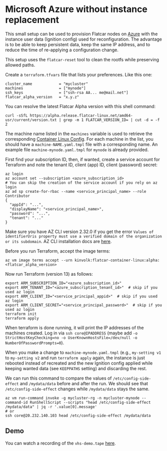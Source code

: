 # Microsoft Azure without instance replacement

This small setup can be used to provision Flatcar nodes on [Azure](https://azure.microsoft.com/) with the instance user data (Ignition config) used for reconfiguration. The advantage is to be able to keep persistent data, keep the same IP address, and to reduce the time of re-applying a configuration change.

This setup uses the `flatcar-reset` tool to clean the rootfs while preserving allowed paths.

Create a `terraform.tfvars` file that lists your preferences. Like this one:

```
cluster_name            = "mycluster"
machines                = ["mynode"]
ssh_keys                = ["ssh-rsa AA... me@mail.net"]
flatcar_alpha_version   = "x.y.z"
```

You can resolve the latest Flatcar Alpha version with this shell command:

```
curl -sSfL https://alpha.release.flatcar-linux.net/amd64-usr/current/version.txt | grep -m 1 FLATCAR_VERSION_ID= | cut -d = -f 2
```

The machine name listed in the `machines` variable is used to retrieve the corresponding [Container Linux Config](https://kinvolk.io/docs/flatcar-container-linux/latest/container-linux-config-transpiler/configuration/). For each machine in the list, you should have a `machine-NAME.yaml.tmpl` file with a corresponding name. An example file `machine-mynode.yaml.tmpl` for `mynode` is already provided.

First find your subscription ID, then, if wanted, create a service account for Terraform and note the tenant ID, client (app) ID, client (password) secret:

```
az login
az account set --subscription <azure_subscription_id>
# You can skip the creation of the service account if you rely on az login
az ad sp create-for-rbac --name <service_principal_name> --role Contributor
{
  "appId": "...",
  "displayName": "<service_principal_name>",
  "password": "...",
  "tenant": "..."
}
```
Make sure you have AZ CLI version 2.32.0 if you get the error `Values of identifierUris property must use a verified domain of the organization or its subdomain`.
AZ CLI installation docs are [here](https://docs.microsoft.com/en-us/cli/azure/install-azure-cli-linux?pivots=apt#option-2-step-by-step-installation-instructions).

Before you run Terraform, accept the image terms:

```
az vm image terms accept --urn kinvolk:flatcar-container-linux:alpha:<flatcar_alpha_version>
```

Now run Terraform (version 13) as follows:

```
export ARM_SUBSCRIPTION_ID="<azure_subscription_id>"
export ARM_TENANT_ID="<azure_subscription_tenant_id>"  # skip if you used az login
export ARM_CLIENT_ID="<service_principal_appid>"  # skip if you used az login
export ARM_CLIENT_SECRET="<service_principal_password>"  # skip if you used az login
terraform init
terraform apply
```

When terraform is done running, it will print the IP addresses of the machines created. Log in via `ssh core@IPADDRESS` (maybe add `-o StrictHostKeyChecking=no -o UserKnownHostsFile=/dev/null -o NumberOfPasswordPrompts=0`).

When you make a change to `machine-mynode.yaml.tmpl` (e.g., `my-setting v1` to `my-setting v2` and run `terraform apply` again, the instance is just rebooted instead of recreated and the new Ignition config applied while keeping wanted data (see `KEEPPATHS` setting) and discarding the rest.

We can run this command to compare the values of `/etc/config-side-effect` and `/mydata/data` before and after the run. We should see that `/etc/config-side-effect` changes while `/mydata/data` stays the same.

```
az vm run-command invoke -g mycluster-rg -n mycluster-mynode --command-id RunShellScript --scripts "head /etc/config-side-effect /mydata/data" | jq -r '.value[0].message'
# or
ssh core@20.232.140.103 head /etc/config-side-effect /mydata/data
```

## Demo

You can watch a recording of the `vhs-demo.tape` [here](https://www.youtube.com/watch?v=1_QcY1ic7mA).
